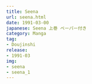 ```yaml
---
title: Seena
url: seena.html
date: 1991-03-00
japanese: Seena 上巻 ペーパー付き
category: Manga
tag:
- Doujinshi
release:
- 1991-03
img:
- seena
- seena_1
---
```

